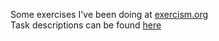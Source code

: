 Some exercises I've been doing at [exercism.org](https://exercism.org)<br/>
Task descriptions can be found [here](https://exercism.org/tracks/bash)